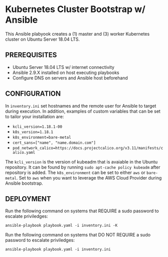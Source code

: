 # Kubernetes Cluster Bootstrap w/ Ansible
This Ansible plabyook creates a (1) master and (3) worker Kubernetes cluster on Ubuntu Server 18.04 LTS.

## PREREQUISITES
- Ubuntu Server 18.04 LTS w/ internet connectivity
- Ansible 2.9.X installed on host executing playbooks
- Configure DNS on servers and Ansible host beforehand

## CONFIGURATION
In ```inventory.ini``` set hostnames and the remote user for Ansible to target during execution. In addition, examples of custom variables that can be set to tailor your installation are:

- ```kcli_version=1.18.1-00```
- ```k8s_version=1.18.1```
- ```k8s_environment=bare-metal```
- ```cert_sans=["name", "name.domain.com"]```
- ```pod_network_calico=https://docs.projectcalico.org/v3.11/manifests/calico.yaml```

The ```kcli_version``` is the version of kubeadm that is avaiable in the Ubuntu repository. It can be found by running ```sudo apt-cache policy kubeadm``` after repository is added. The ```k8s_environment``` can be set to either ```aws``` or ```bare-metal```. Set to ```aws``` when you want to leverage the AWS Cloud Provider during Ansible bootstrap.
    
## DEPLOYMENT
Run the following command on systems that REQUIRE a sudo password to escalate priviledges:

```ansible-playbook playbook.yaml -i inventory.ini -K```

Run the following command on systems that DO NOT REQUIRE a sudo password to escalate priviledges:

```ansible-playbook playbook.yaml -i inventory.ini```
